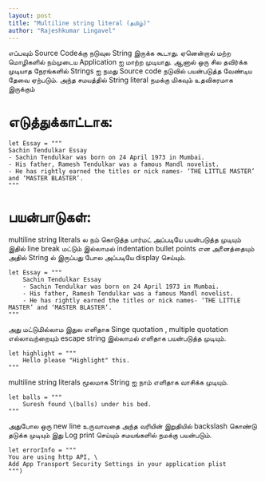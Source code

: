 ```yaml
---
layout: post
title: "Multiline string literal (தமிழ்)"
author: "Rajeshkumar Lingavel"
---
```



எப்பவும் Source  Codeக்கு நடுவுல String இருக்க கூடாது. ஏனென்றால் மற்ற மொழிகளில் நம்முடைய Application ஐ மாற்ற முடியாது. ஆனால் ஒரு சில தவிர்க்க முடியாத நேரங்களில்  Strings ஐ  நமது Source code நடுவில் பயன்படுத்த வேண்டிய தேவை ஏற்படும். அந்த சமயத்தில் String literal நமக்கு மிகவும் உதவிகரமாக இருக்கும்


# எடுத்துக்காட்டாக:
```
let Essay = """
Sachin Tendulkar Essay
- Sachin Tendulkar was born on 24 April 1973 in Mumbai. 
- His father, Ramesh Tendulkar was a famous Mandl novelist.
- He has rightly earned the titles or nick names- ‘THE LITTLE MASTER’ and ‘MASTER BLASTER’.
"""
```
# பயன்பாடுகள்:

multiline string literals ல நம் கொடுத்த பார்மட் அப்படியே பயன்படுத்த முடியும் இதில் line break மட்டும் இல்லாமல் indentation bullet points என அனைத்தையும் அதில் String ல் இருப்பது  போல அப்படியே display செய்யும்.
```
let Essay = """
    Sachin Tendulkar Essay
    - Sachin Tendulkar was born on 24 April 1973 in Mumbai. 
    - His father, Ramesh Tendulkar was a famous Mandl novelist.
    - He has rightly earned the titles or nick names- ‘THE LITTLE MASTER’ and ‘MASTER BLASTER’.
"""
```

அது மட்டுமில்லாம இதுல எளிதாக Singe quotation , multiple quotation எல்லாவற்றையும் escape string  இல்லாமல் எளிதாக பயன்படுத்த முடியும்.

```
let highlight = """
    Hello please "Highlight" this.
"""
```

multiline string literals மூலமாக String ஐ நாம் எளிதாக வாசிக்க முடியும்.

```
let balls = """
    Suresh found \(balls) under his bed.
"""
```

அதுபோல ஒரு new line உருவாவதை அந்த வரியின் இறுதியில் backslash கொண்டு தடுக்க முடியும் இது Log print செய்யும் சமயங்களில் நமக்கு பயன்படும்.

```
let errorInfo = """
You are using http API, \
Add App Transport Security Settings in your application plist
""")
```
 
